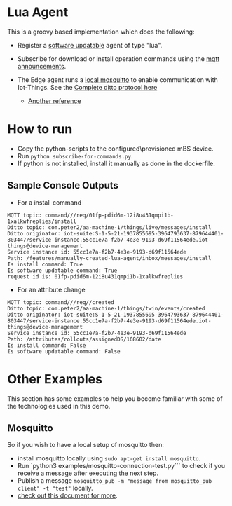 # Lua Agent
This is a groovy based implementation which does the following:
- Register a [software updatable](https://vorto.eclipseprojects.io/#/details/org.eclipse.hawkbit.swupdatable:SoftwareUpdatable:2.0.0) agent of type "lua".
- Subscribe for download or install operation commands using the [mqtt announcements](https://docs.bosch-iot-suite.com/edge/index.html#109654.htm).

- The Edge agent runs a [local mosquitto](https://docs.bosch-iot-suite.com/edge/index.html#109654.htm) to enable communication with Iot-Things. See the [Complete ditto protocol here](https://www.eclipse.org/ditto/1.5/protocol-specification-things-create-or-modify.html)
    - [Another reference](https://wiki.bosch-si.com/display/MBSIOTSDK/Things+Protocol+Patterns#ThingsProtocolPatterns-Command.1)

# How to run
- Copy the python-scripts to the configured\provisioned mBS device.
- Run `python subscribe-for-commands.py`.
- If python is not installed, install it manually as done in the dockerfile.

## Sample Console Outputs

* For a install command

```
MQTT topic: command///req/01fp-pdid6m-12i8u431qmpi1b-1xalkwfreplies/install
Ditto topic: com.peter2/aa-machine-1/things/live/messages/install
Ditto originator: iot-suite:S-1-5-21-1937855695-3964793637-879644401-803447/service-instance.55cc1e7a-f2b7-4e3e-9193-d69f11564ede.iot-things@device-management
Service instance id: 55cc1e7a-f2b7-4e3e-9193-d69f11564ede
Path: /features/manually-created-lua-agent/inbox/messages/install
Is install command: True
Is software updatable command: True
request id is: 01fp-pdid6m-12i8u431qmpi1b-1xalkwfreplies
```

* For an attribute change

```
MQTT topic: command///req//created
Ditto topic: com.peter2/aa-machine-1/things/twin/events/created
Ditto originator: iot-suite:S-1-5-21-1937855695-3964793637-879644401-803447/service-instance.55cc1e7a-f2b7-4e3e-9193-d69f11564ede.iot-things@device-management
Service instance id: 55cc1e7a-f2b7-4e3e-9193-d69f11564ede
Path: /attributes/rollouts/assignedDS/168602/date
Is install command: False
Is software updatable command: False

```

# Other Examples
This section has some examples to help you become familiar with some of the technologies used in this demo.

## Mosquitto
 So if you wish to have a local setup of mosquitto then:
- install mosquitto locally using ```sudo apt-get install mosquitto```.
- Run `python3 examples/mosquitto-connection-test.py``` to check if you receive a message after executing the next step.
- Publish a message ```mosquitto_pub -m "message from mosquitto_pub client" -t "test"``` locally.
- [check out this document for more](https://www.vultr.com/docs/how-to-install-mosquitto-mqtt-broker-server-on-ubuntu-16-04).